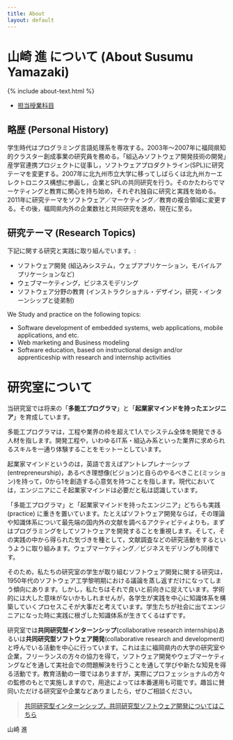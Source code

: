 ```yaml
---
title: About
layout: default
---
```

# 山崎 進 について (About Susumu Yamazaki)

{% include about-text.html %}

* [担当授業科目](/courses/)

## 略歴 (Personal History)

学生時代はプログラミング言語処理系を専攻する。2003年〜2007年に福岡県知的クラスター創成事業の研究員を務める。「組込みソフトウェア開発技術の開発」産学官連携プロジェクトに従事し，ソフトウェアプロダクトライン(SPL)に研究テーマを変更する。2007年に北九州市立大学に移ってしばらくは北九州カーエレクトロニクス構想に参画し，企業とSPLの共同研究を行う。そのかたわらでマーケティングと教育に関心を持ち始め，それぞれ独自に研究と実践を始める。2011年に研究テーマをソフトウェア／マーケティング／教育の複合領域に変更する。その後，福岡県内外の企業数社と共同研究を進め，現在に至る。

## 研究テーマ (Research Topics)

下記に関する研究と実践に取り組んでいます。:

* ソフトウェア開発 (組込みシステム，ウェブアプリケーション，モバイルアプリケーションなど)
* ウェブマーケティング，ビジネスモデリング
* ソフトウェア分野の教育 (インストラクショナル・デザイン，研究・インターンシップと徒弟制)

We Study and practice on the following topics:

* Software development of embedded systems, web applications, mobile applications, and etc.
* Web marketing and Business modeling
* Software education, based on instructional design and/or apprenticeship with research and internship activities

# 研究室について

当研究室では将来の「**多能工プログラマ**」と「**起業家マインドを持ったエンジニア**」を育成しています。

多能工プログラマは，工程や業界の枠を超えて1人でシステム全体を開発できる人材を指します。開発工程や，いわゆるIT系・組込み系といった業界に求められるスキルを一通り体験することをモットーとしています。

起業家マインドというのは，英語で言えばアントレプレナーシップ(entrepreneurship)，あるべき理想像(ビジョン)と自らのやるべきこと(ミッション)を持って，0から1を創造する心意気を持つことを指します。現代においては，エンジニアにこそ起業家マインドは必要だと私は認識しています。	

「多能工プログラマ」と「起業家マインドを持ったエンジニア」どちらも実践 (practice) に重きを置いています。たとえばソフトウェア開発ならば，その理論や知識体系について最先端の国内外の文献を調べるアクティビティよりも，まずはプログラミングをしてソフトウェアを開発することを重視します。そして，その実践の中から得られた気づきを種として，文献調査などの研究活動をするというように取り組みます。ウェブマーケティング／ビジネスモデリングも同様です。

そのため，私たちの研究室の学生が取り組むソフトウェア開発に関する研究は，1950年代のソフトウェア工学黎明期における議論を蒸し返すだけになってしまう傾向にあります。しかし，私たちはそれで良いと前向きに捉えています。学術的には大した意味がないかもしれませんが，各学生が実践を中心に知識体系を構築していくプロセスこそが大事だと考えています。学生たちが社会に出てエンジニアになった時に実践に根ざした知識体系が生きてくるはずです。

研究室では**共同研究型インターンシップ**(collaborative research internships)あるいは**共同研究型ソフトウェア開発**(collaborative research and development)と呼んでいる活動を中心に行っています。これは主に福岡県内の大学の研究室や企業，フリーランスの方々の協力を得て，ソフトウェア開発やウェブマーケティングなどを通して実社会での問題解決を行うことを通して学びや新たな知見を得る活動です。教育活動の一環ではありますが，実際にプロフェッショナルの方々の監修のもとで実施しますので，用途によっては本番運用も可能です。趣旨に賛同いただける研究室や企業などありましたら，ぜひご相談ください。

> [共同研究型インターンシップ，共同研究型ソフトウェア開発についてはこちら](http://zacky1972.github.io/blog/2015/09/23/collaborative-research-internships.html)

山崎 進

